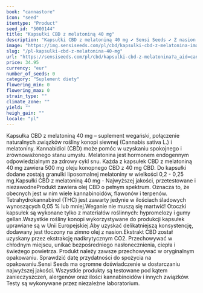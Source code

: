 ```yaml
---
book: "cannastore"
icon: "seed"
itemtype: "Product"
seed_id: "5000144"
title: "Kapsułki CBD z melatoniną 40 mg"
description: "Kapsułki CBD z melatoniną 40 mg ✔ Sensi Seeds ✔ Z nasion konopi uprawianych w UE ✔ Z dodatkiem melatoniny ✔ Dla poprawy snu."
image: "https://img.sensiseeds.com/pl/cbd/kapsulki-cbd-z-melatonina-image.png"
slug: "/pl-kapsulki-cbd-z-melatonina-40-mg"
url: "https://sensiseeds.com/pl/cbd/kapsulki-cbd-z-melatonina?a_aid=cannastore"
price: 34.95
currency: "eur"
number_of_seeds: 0
category: "Suplement diety"
flowering_min: 0
flowering_max: 0
strain_type: ""
climate_zone: ""
yield: ""
heigh_gain: ""
locale: "pl"
---
```

Kapsułka CBD z melatoniną 40 mg – suplement wegański, połączenie naturalnych związków rośliny konopi siewnej (Cannabis sativa L.) i melatoniny. Kannabidiol (CBD) może pomóc w uzyskaniu spokojnego i zrównoważonego stanu umysłu. Melatonina jest hormonem endogennym odpowiedzialnym za zdrowy cykl snu. Każda z kapsułek CBD z melatoniną 40 mg zawiera 500 mg oleju konopnego CBD z 40 mg CBD. Do kapsułki dodane zostają granulki liposomalnej melatoniny w wielkości 0,2 - 0,25 mg.Kapsułki CBD z melatoniną 40 mg - Najwyższej jakości, przetestowane i niezawodneProdukt zawiera olej CBD o pełnym spektrum. Oznacza to, że obecnych jest w nim wiele kannabinoidów, flawonów i terpenów. Tetrahydrokannabinol (THC) jest zawarty jedynie w ilościach śladowych wynoszących 0,05 % lub mniej.Weganie nie muszą się martwić! Otoczki kapsułek są wykonane tylko z materiałów roślinnych: hypromelozy i gumy gellan.Wszystkie rośliny konopi wykorzystywane do produkcji kapsułek uprawiane są w Unii Europejskiej.Aby uzyskać delikatniejszą konsystencję, dodawany jest tłoczony na zimno olej z nasion.Ekstrakt CBD został uzyskany przez ekstrakcję nadkrytycznym CO2. Przechowywać w chłodnym miejscu, unikać bezpośredniego nasłonecznienia, ciepła i świeżego powietrza. Produkt należy zawsze przechowywać w oryginalnym opakowaniu. Sprawdzić datę przydatności do spożycia na opakowaniu.Sensi Seeds ma ogromne doświadczenie w dostarczaniu najwyższej jakości. Wszystkie produkty są testowane pod kątem zanieczyszczeń, alergenów oraz ilości kannabinoidów i innych związków. Testy są wykonywane przez niezależne laboratorium.
